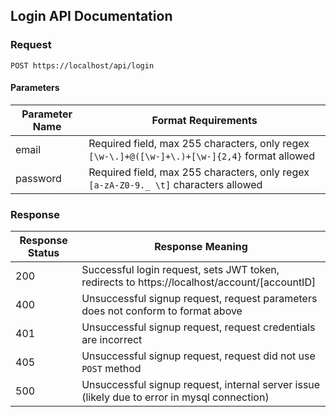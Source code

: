 ## Login API Documentation

### Request

`POST https://localhost/api/login`

#### Parameters

| Parameter Name | Format Requirements |
|----------------|--------------|
| email | Required field, max 255 characters, only regex `[\w-\.]+@([\w-]+\.)+[\w-]{2,4}` format allowed |
| password | Required field, max 255 characters, only regex `[a-zA-Z0-9._ \t]` characters allowed |

### Response

| Response Status | Response Meaning |
|-|-|
| 200 | Successful login request, sets JWT token, redirects to https://localhost/account/[accountID] |
| 400 | Unsuccessful signup request, request parameters does not conform to format above |
| 401 | Unsuccessful signup request, request credentials are incorrect |
| 405 | Unsuccessful signup request, request did not use `POST` method |
| 500 | Unsuccessful signup request, internal server issue (likely due to error in mysql connection) |